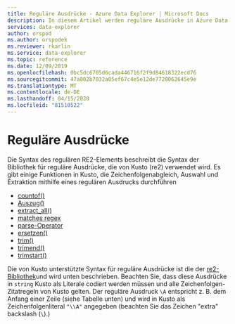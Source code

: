 ```yaml
---
title: Reguläre Ausdrücke - Azure Data Explorer | Microsoft Docs
description: In diesem Artikel werden reguläre Ausdrücke in Azure Data Explorer beschrieben.
services: data-explorer
author: orspod
ms.author: orspodek
ms.reviewer: rkarlin
ms.service: data-explorer
ms.topic: reference
ms.date: 12/09/2019
ms.openlocfilehash: 0bc5dc6705d6cada446716f2f9d84618322ecd76
ms.sourcegitcommit: 47a002b7032a05ef67c4e5e12de7720062645e9e
ms.translationtype: MT
ms.contentlocale: de-DE
ms.lasthandoff: 04/15/2020
ms.locfileid: "81510522"
---
```

# <a name="regular-expressions"></a>Reguläre Ausdrücke

Die Syntax des regulären RE2-Elements beschreibt die Syntax der Bibliothek für reguläre Ausdrücke, die von Kusto (re2) verwendet wird.
Es gibt einige Funktionen in Kusto, die Zeichenfolgenabgleich, Auswahl und Extraktion mithilfe eines regulären Ausdrucks durchführen

- [countof()](countoffunction.md)
- [Auszug()](extractfunction.md)
- [extract_all()](extractallfunction.md)
- [matches regex](datatypes-string-operators.md)
- [parse-Operator](parseoperator.md)
- [ersetzen()](replacefunction.md)
- [trim()](trimfunction.md)
- [trimend()](trimendfunction.md)
- [trimstart()](trimstartfunction.md)

Die von Kusto unterstützte Syntax für reguläre Ausdrücke ist die der [re2-Bibliothek](https://github.com/google/re2/wiki/Syntax)und wird unten beschrieben. Beachten Sie, dass diese Ausdrücke in `string` Kusto als Literale codiert werden müssen und alle Zeichenfolgen-Zitatregeln von Kusto gelten. Der reguläre Ausdruck `\A` entspricht z. B. dem Anfang einer Zeile (siehe Tabelle unten) und wird in Kusto als Zeichenfolgenliteral `"\\A"` angegeben (beachten Sie das Zeichen "extra" backslash (`\`).)

